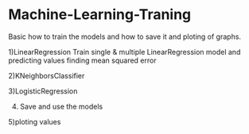 # Machine-Learning-Traning
Basic how to train the models and how to save it and ploting of graphs.

1)LinearRegression
  Train single & multiple LinearRegression model and predicting values finding mean squared error
  
2)KNeighborsClassifier

3)LogisticRegression

4) Save and use the models

5)ploting values 
